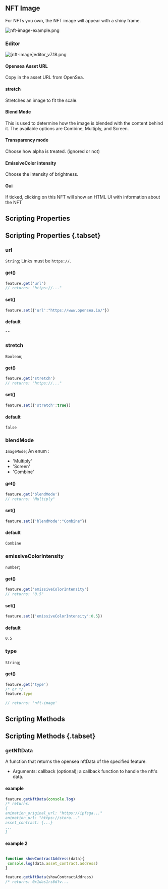 ## NFT Image

For NFTs you own, the NFT image will appear with a shiny frame.

![nft-image-example.png](/nft-image-example.png)

### Editor

![[nft-image]editor_v7.18.png](/features/[nft-image]editor_v7.18.png)

#### Opensea Asset URL

Copy in the asset URL from OpenSea.

#### stretch

Stretches an image to fit the scale.

#### Blend Mode

This is used to determine how the image is blended with the content behind it. The available options are Combine, Multiply, and Screen.

#### Transparency mode

Choose how alpha is treated. (ignored or not)

#### EmissiveColor intensity

Choose the intensity of brightness.

#### Gui

If ticked, clicking on this NFT will show an HTML UI with information about the NFT

## Scripting Properties
## Scripting Properties {.tabset}
### url
`String`; Links must be `https://`.

#### get()

```js
feature.get('url')
// returns: "https://..."
```

#### set()

```js
feature.set({'url':"https://www.opensea.io/"})
```

#### default

`""`

### stretch
`Boolean`; 

#### get()

```js
feature.get('stretch')
// returns: "https://..."
```

#### set()

```js
feature.set({'stretch':true})
```

#### default

`false`

### blendMode
`ImageMode`; An enum :
- 'Multiply'
- 'Screen'
- 'Combine'

#### get()

```js
feature.get('blendMode')
// returns: "Multiply"
```

#### set()

```js
feature.set({'blendMode':"Combine"})
```

#### default

`Combine`

### emissiveColorIntensity
`number`; 

#### get()

```js
feature.get('emissiveColorIntensity')
// returns: "0.5"
```

#### set()

```js
feature.set({'emissiveColorIntensity':0.5})
```

#### default

`0.5`

### type
`String`;

#### get()

```js
feature.get('type')
/* or */
feature.type

// returns: 'nft-image'
```

## Scripting Methods
## Scripting Methods {.tabset}
### getNftData
A function that returns the opensea nftData of the specified feature.

- Arguments: callback (optional); a callback function to handle the nft's data.

#### example

```js
feature.getNftData(console.log)
/* returns: 
{
animation_original_url: "https://ipfsga..."
animation_url: "https://stora..."
asset_contract: {...}
...
}
```

#### example 2

```js

function showContractAddress(data){
 console.log(data.asset_contract.address) 
}

feature.getNftData(showContractAddress)
/* returns: 0x1das1rs6dfv...

```

